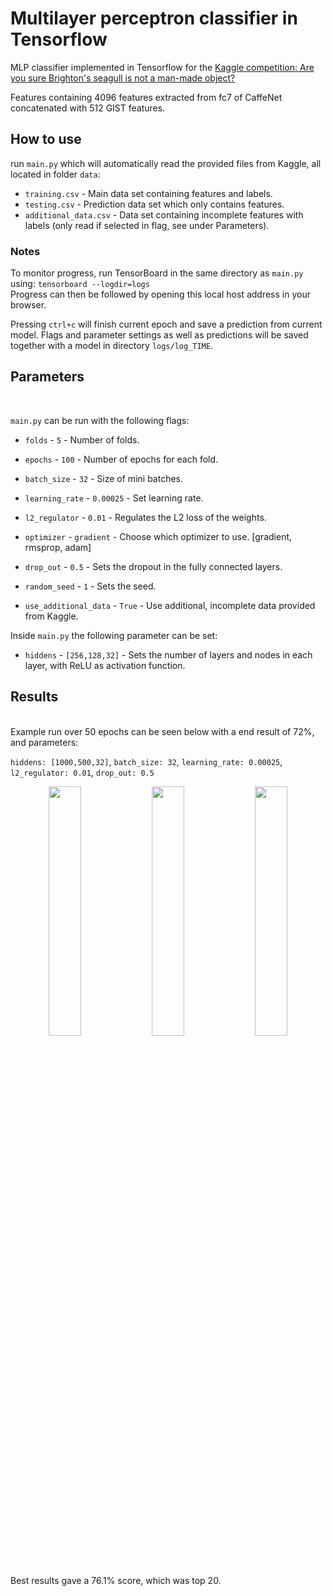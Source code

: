 # Multilayer perceptron classifier in Tensorflow

MLP classifier implemented in Tensorflow for the [Kaggle competition: Are you sure Brighton's seagull is not a man-made object?](https://inclass.kaggle.com/c/are-you-sure-brighton-s-seagull-is-not-a-man-made-object/)

Features containing 4096 features extracted from fc7 of CaffeNet concatenated with 512 GIST features.

## How to use
run ```main.py``` which will automatically read the provided files from Kaggle, all located in folder ```data```:

* ```training.csv``` - Main data set containing features and labels. 
* ```testing.csv``` - Prediction data set which only contains features.
* ```additional_data.csv``` - Data set containing incomplete features with labels (only read if selected in flag, see under Parameters).


### Notes

To monitor progress, run TensorBoard in the same directory as ```main.py``` using: ```tensorboard --logdir=logs```
</br>
Progress can then be followed by opening this local host address in your browser.

Pressing ```ctrl+c``` will finish current epoch and save a prediction from current model.
Flags and parameter settings as well as predictions will be saved together with a model in directory ```logs/log_TIME```.


## Parameters
</br>

```main.py``` can be run with the following flags:


* ```folds``` - ```5``` - Number of folds.
* ```epochs``` - ```100``` - Number of epochs for each fold. 
* ```batch_size``` - ```32``` - Size of mini batches.
* ```learning_rate``` - ```0.00025``` - Set learning rate.
* ```l2_regulator``` - ```0.01``` - Regulates the L2 loss of the weights.
* ```optimizer``` - ```gradient``` - Choose which optimizer to use. [gradient, rmsprop, adam]
* ```drop_out``` - ```0.5``` - Sets the dropout in the fully connected layers.

* ```random_seed``` - ```1``` - Sets the seed.
* ```use_additional_data``` - ```True``` - Use additional, incomplete data provided from Kaggle.

Inside ```main.py``` the following parameter can be set:

* ```hiddens``` - ```[256,128,32]``` - Sets the number of layers and nodes in each layer, with ReLU as activation function.




## Results
</br>
Example run over 50 epochs can be seen below with a end result of 72%, and parameters:

```hiddens: [1000,500,32]```, ```batch_size: 32```, ```learning_rate: 0.00025```, ```l2_regulator: 0.01```, ```drop_out: 0.5```

<p align="center">
	<img src="images/train.png", width="32%"/> 
	<img src="images/loss.png", width="32%"/> 
	<img src="images/test.png", width="32%"/> 
</p>

Best results gave a 76.1% score, which was top 20.